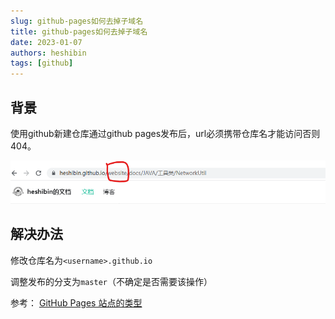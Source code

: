 ```yaml
---
slug: github-pages如何去掉子域名
title: github-pages如何去掉子域名
date: 2023-01-07
authors: heshibin
tags: [github]
---
```




## 背景

使用github新建仓库通过github pages发布后，url必须携带仓库名才能访问否则404。

![image-20230107203033124](/static/img/博客/20230107-01.png)

## 解决办法

修改仓库名为`<username>.github.io`

调整发布的分支为`master`（不确定是否需要该操作）

参考： [GitHub Pages 站点的类型](https://docs.github.com/en/pages/getting-started-with-github-pages/about-github-pages#types-of-github-pages-sites)
